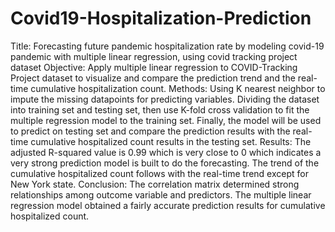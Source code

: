 # Covid19-Hospitalization-Prediction
Title: Forecasting future pandemic hospitalization rate by modeling covid-19 pandemic with multiple linear regression, using covid tracking project dataset
Objective: Apply multiple linear regression to COVID-Tracking Project dataset to visualize and compare the prediction trend and the real-time cumulative hospitalization count.
Methods: Using K nearest neighbor to impute the missing datapoints for predicting variables. Dividing the dataset into training set and testing set, then use K-fold cross validation to fit the multiple regression model to the training set. Finally, the model will be used to predict on testing set and compare the prediction results with the real-time cumulative hospitalized count results in the testing set.
Results: The adjusted R-squared value is 0.99 which is very close to 0 which indicates a very strong prediction model is built to do the forecasting. The trend of the cumulative hospitalized count follows with the real-time trend except for New York state. 
Conclusion: The correlation matrix determined strong relationships among outcome variable and predictors. The multiple linear regression model obtained a fairly accurate prediction results for cumulative hospitalized count.
